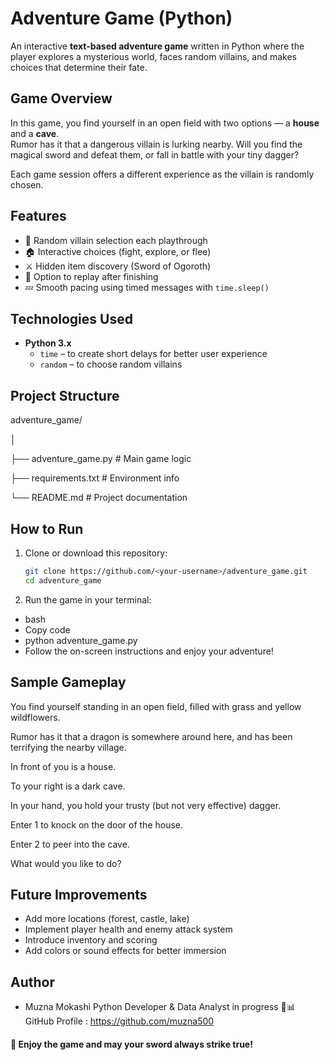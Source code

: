 #  Adventure Game (Python)

An interactive **text-based adventure game** written in Python where the player explores a mysterious world, faces random villains, and makes choices that determine their fate.

##  Game Overview
In this game, you find yourself in an open field with two options — a **house** and a **cave**.  
Rumor has it that a dangerous villain is lurking nearby. Will you find the magical sword and defeat them, or fall in battle with your tiny dagger?

Each game session offers a different experience as the villain is randomly chosen.

## Features
- 🎲 Random villain selection each playthrough  
- 🏠 Interactive choices (fight, explore, or flee)  
- ⚔️ Hidden item discovery (Sword of Ogoroth)  
- 🔁 Option to replay after finishing  
- 💤 Smooth pacing using timed messages with `time.sleep()`  

## Technologies Used
- **Python 3.x**
  - `time` – to create short delays for better user experience  
  - `random` – to choose random villains  

##  Project Structure
adventure_game/

│

├── adventure_game.py # Main game logic

├── requirements.txt # Environment info

└── README.md # Project documentation

##  How to Run
1. Clone or download this repository:
   ```bash
   git clone https://github.com/<your-username>/adventure_game.git
   cd adventure_game

2. Run the game in your terminal:
- bash
- Copy code
- python adventure_game.py
- Follow the on-screen instructions and enjoy your adventure!

## Sample Gameplay

You find yourself standing in an open field, filled with grass and yellow wildflowers.

Rumor has it that a dragon is somewhere around here, and has been terrifying the nearby village.

In front of you is a house.

To your right is a dark cave.

In your hand, you hold your trusty (but not very effective) dagger.

Enter 1 to knock on the door of the house.

Enter 2 to peer into the cave.

What would you like to do?

## Future Improvements

- Add more locations (forest, castle, lake)
- Implement player health and enemy attack system
- Introduce inventory and scoring
- Add colors or sound effects for better immersion

## Author
- Muzna Mokashi
Python Developer & Data Analyst in progress 🐍📊
GitHub Profile : https://github.com/muzna500


#### 🏁 Enjoy the game and may your sword always strike true!



